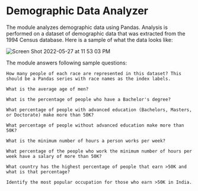 # Demographic Data Analyzer

The module analyzes demographic data using Pandas. Analysis is performed on a dataset of demographic data that was extracted 
from the 1994 Census database. Here is a sample of what the data looks like:

![Screen Shot 2022-05-27 at 11 53 03 PM](https://user-images.githubusercontent.com/19292138/170793958-016ef471-10b0-4f36-93d5-e29822469cd1.png)

The module answers following sample questions:

    How many people of each race are represented in this dataset? This should be a Pandas series with race names as the index labels. 

    What is the average age of men?

    What is the percentage of people who have a Bachelor's degree?

    What percentage of people with advanced education (Bachelors, Masters, or Doctorate) make more than 50K?

    What percentage of people without advanced education make more than 50K?

    What is the minimum number of hours a person works per week?

    What percentage of the people who work the minimum number of hours per week have a salary of more than 50K?

    What country has the highest percentage of people that earn >50K and what is that percentage?

    Identify the most popular occupation for those who earn >50K in India.


